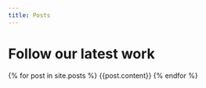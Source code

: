```yaml
---
title: Posts
---
```

# Follow our latest work
<div>
{% for post in site.posts %}
{{post.content}}
{% endfor %}
</div>
